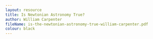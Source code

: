 ```yaml
---
layout: resource
title: Is Newtonian Astronomy True?
author: William Carpenter
fileName: is-the-newtonian-astronomy-true-william-carpenter.pdf
colour: black
---
```

